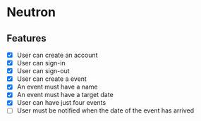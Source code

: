 # Neutron

## Features

- [x] User can create an account
- [x] User can sign-in
- [x] User can sign-out
- [x] User can create a event
- [x] An event must have a name
- [x] An event must have a target date
- [x] User can have just four events
- [ ] User must be notified when the date of the event has arrived
